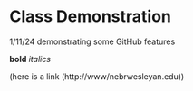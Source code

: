 # Class Demonstration 
1/11/24
demonstrating some GitHub features 


**bold** *italics*

(here is a link (http://www/nebrwesleyan.edu))
